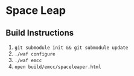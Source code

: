 # Space Leap

## Build Instructions

1. `git submodule init && git submodule update`
2. `./waf configure`
3. `./waf emcc`
4. `open build/emcc/spaceleaper.html`
